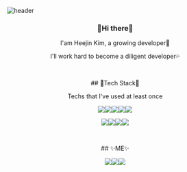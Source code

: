 ![header](https://capsule-render.vercel.app/api?type=waving&color=gradient&height=280&text=!false&fontColor=ffffff&fontSize=50&fontAlign=50&fontAlignY=40)  

 ### <center>👋Hi there👋 </center>
<p align="center">I'am Heejin Kim, a growing developer🌱</p>
<p align="center">I'll work hard to become a diligent developer💦</p>
<br/>
<p align="center">## 🔧Tech Stack🔧</p>
<p align="center">Techs that I've used at least once </p>
<p align="center"><img src="https://img.shields.io/badge/Python-3766AB?style=flat-square&logo=Python&logoColor=white&color=blue"/></a><img src="https://img.shields.io/badge/JAVA-3766AB?style=flat-square&logo=Java&logoColor=white&color=red"/></a><img src="https://img.shields.io/badge/C-3766AB?style=flat-square&logo=C&logoColor=white&color=purple"/><img src="https://img.shields.io/badge/JavaScript-3766AB?style=flat-square&logo=JavaScript&logoColor=white&color=yellow"/></a><img src="https://img.shields.io/badge/MySQL-3766AB?style=flat-square&logo=MySQL&logoColor=white&color=orange"/></a></p>
<p align="center"><img src="https://img.shields.io/badge/OpenCV-3766AB?style=flat-square&logo=OpenCV&logoColor=white&color=green"/></a><img src="https://img.shields.io/badge/TensorFlow-3766AB?style=flat-square&logo=TensorFlow&logoColor=white&color=orange"/></a><img src="https://img.shields.io/badge/React.js-3766AB?style=flat-square&logo=React&logoColor=white&color=84DFFF"/></a><img src="https://img.shields.io/badge/AWS-3766AB?style=flat-square&logo=Amazon AWS&logoColor=white&color=E8E1D9"/></a></p>
<br/>
<p align="center">## ✨ME✨</p>
<p align="center"><a href="https://velog.io/@heejinkim0812"><img src="https://img.shields.io/badge/Velog-3766AB?style=flat-square&logo=Vimeo&logoColor=white&color=57CC99&link=내링크"/></a><a href=""><img src="https://img.shields.io/badge/Gmail-3766AB?style=flat-square&logo=Gmail&logoColor=white&color=9B0000&link=내링크"/></a><a href="https://www.youtube.com/channel/UC73gxBkGXg3ocutr0wz4FBw"><img src="https://img.shields.io/badge/YouTube-3766AB?style=flat-square&logo=YouTube&logoColor=white&color=CD1818&link=내링크"/></a> </p>


